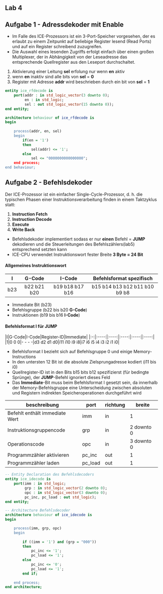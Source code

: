 Lab 4
----
## Aufgabe 1 - Adressdekoder mit Enable
- Im Falle des ICE-Prozessors ist ein 3-Port-Speicher vorgesehen, der es erlaubt zu einem Zeitpunkt auf beliebige Register lesend (Read Ports) und auf ein Register schreibend zuzugreifen.
- Die Auswahl eines lesenden Zugriffs erfolgt einfach über einen großen Multiplexer, der in Abhängigkeit von der Leseadresse das entsprechende Quellregister aus den Leseport durchschaltet.

1. Aktivierung einer Leitung **sel** erfolung nur wenn **en** aktiv
2. wenn **en** inaktiv sind alle bits von **sel** = **0**
3. Register mit Adresse **addr** wird beschrieben durch ein bit von **sel** = **1**

```vhdl
entity ice_rfdecode is
	port(addr : in std_logic_vector(3 downto 0);
		 en : in std_logic;
		 sel : out std_logic_vector(15 downto 0));
end entity;

architecture behaviour of ice_rfdecode is
begin
	
	process(addr, en, sel)
	begin
        if(en = '1')
        then 
        	sel(addr) <= '1';
       	else
       		sel <= "0000000000000000";
	end process;
end behaviour;
```
## Aufgabe 2 - Befehlsdekoder
Der ICE-Prozessor ist ein einfacher Single-Cycle-Prozessor, d. h. die typischen Phasen einer Instruktionsverarbeitung finden in einem Taktzyklus statt:
1. **Instruction Fetch**
2. **Instruction Decode**
3. **Execute**
4. **Write Back**

- Befehlsdekoder implementiert sodass er nur **einen** Befehl  = **JUMP** dekodieren und die Steuerleitungen des Befehlszählers(lab5) entsprechend setzten kann
- ICE-CPU verwendet Instruktionswort fester Breite **3 Byte = 24 Bit**

#### Allgemeines Instruktionswort 

|I|G-Code|I-Code|Befehlsformat spezifisch|
|:----:|:----:|:----:|:----:|
|b23|b22 b21 b20|b19 b18 b17 b16|b15 b14 b13 b12 b11 b10 b9 b8|b7 b6 b5 b4 b3 b2 b1 b0|

- Immediate Bit (b23)
- Befehlsgruppe (b22 bis b20 **G-Code**)
- Instruktionen (b19 bis b16 **I-Code**)

#### Befehlsformat I für JUMP
|I|G-Code|I-Code|Register-ID|Immediate|
|:-:|:----:|:----:|:----:|:----:|:----:|
|1|0 0 0|- - - -|d3 d2 d1 d0|i11 i10 i9 i8|i7 i6 i5 i4 i3 i2 i1 i0|

- Befehlsformat I bezieht sich auf Befehlsgruppe 0 und einige Memory-Instructions
- In den untersten 12 Bit ist die absolute Zielsprungadresse kodiert (i11 bis i0)
- Quellregister-ID ist in den Bits b15 bits b12 spezifizierst (für bedingte Sprünge), der **JUMP**-Befehl ignoriert dieses Feld
- Das **Immediate**-Bit muss beim Befehlsformat I gesetzt sein, da innerhalb der Memory-Befehlsgruppe eine Unterscheidung zwischen absoluten und Registern indirekten Speicheroperationen durchgeführt wird

|beschreibung|port|richtung|breite|
|----|----|----|----|
|Befehlt enthält immediate Wert|imm|in|1|
|Instruktionsgruppencode|grp|in|2 downto 0|
|Operationscode|opc|in|3 downto 0|
|Programmzähler aktivieren|pc_inc|out|1|
|Programmzähler laden|pc_load|out|1|

```vhdl
-- Entity Declaration des Befehlsdecoders
entity ice_idecode is
	port(imm : in std_logic;
		 grp : in std_logic_vector(2 downto 0);
		 opc : in std_logic_vector(3 downto 0);
		 pc_inc, pc_load : out std_logic);
end entity;
```
```vhdl
-- Architecture Befehlsdecoder
architecture behaviour of ice_idecode is
begin

	process(imm, grp, opc)
	begin
	
		if ((imm = '1') and (grp = "000"))
		then
			pc_inc <= '1';
			pc_load <= '1';
		else
			pc_inc <= '0';
			pc_load <= '1';
		end if;
		
	end process;
end architecture;
```